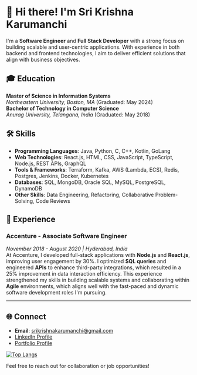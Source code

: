 # 👋 Hi there! I'm Sri Krishna Karumanchi

I'm a **Software Engineer** and **Full Stack Developer** with a strong focus on building scalable and user-centric applications. With experience in both backend and frontend technologies, I aim to deliver efficient solutions that align with business objectives.

## 🎓 Education  

**Master of Science in Information Systems**  
*Northeastern University, Boston, MA* (Graduated: May 2024)  
**Bachelor of Technology in Computer Science**  
*Anurag University, Telangana, India* (Graduated: May 2018)

## 🛠️ Skills  

- **Programming Languages**: Java, Python, C, C++, Kotlin, GoLang  
- **Web Technologies**: React.js, HTML, CSS, JavaScript, TypeScript, Node.js, REST APIs, GraphQL  
- **Tools & Frameworks**: Terraform, Kafka, AWS (Lambda, ECS), Redis, Postgres, Jenkins, Docker, Kubernetes  
- **Databases**: SQL, MongoDB, Oracle SQL, MySQL, PostgreSQL, DynamoDB  
- **Other Skills**: Data Engineering, Refactoring, Collaborative Problem-Solving, Code Reviews

## 💼 Experience

### **Accenture - Associate Software Engineer**  
*November 2018 - August 2020 | Hyderabad, India*  
At Accenture, I developed full-stack applications with **Node.js** and **React.js**, improving user engagement by 30%. I optimized **SQL queries** and engineered **APIs** to enhance third-party integrations, which resulted in a 25% improvement in data interaction efficiency. This experience strengthened my skills in building scalable systems and collaborating within **Agile** environments, which aligns well with the fast-paced and dynamic software development roles I'm pursuing.

---

## 🌐 Connect  

- **Email**: [srikrishnakarumanchi@gmail.com](mailto:srikrishnakarumanchi@gmail.com)  
- [LinkedIn Profile](https://www.linkedin.com/in/sri-krishna-karumanchi/)  
- [Portfolio Profile](https://srikrishnakarumanchi.my.canva.site/)

[![Top Langs]([https://github-readme-stats-git-masterrstaa-rickstaa.vercel.app/api/top-langs/?username=7srik&exclude=jupyter)](https://github.com/7srik/github-readme-stats](https://github-readme-stats-git-masterrstaa-rickstaa.vercel.app/api/top-langs/?username=7srik&exclude_repo=Crash-Course-in-Statistical-Learning-in-the-Context-of-Data-Science,Machine_Learning_Report_CSGO,Neural-Network-Type-Classification-CSGO-dataset,Model_Interpretability_and_Shap_analysis_in_machine_learning,Auto_ML_CSGO_Round_Winner,ML_Data_Cleaning_And_Feature_Selection)](https://github.com/7srik/github-readme-stats))



Feel free to reach out for collaboration or job opportunities!
